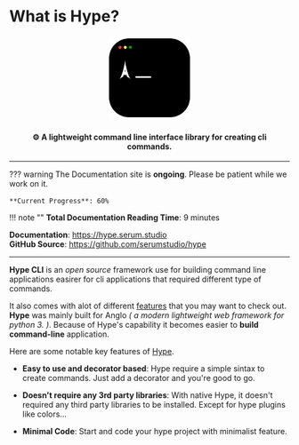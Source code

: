 
# What is Hype?

<p align="center">
  <a href='https://hype.serum.studio/'><img src="assets/hypecli.svg" alt="hypecli" style="width: 150px;"></a>
</p>

<h4 align="center">⚙ A lightweight command line interface library for creating cli commands.</h4>

---

??? warning
    The Documentation site is **ongoing**. Please be patient while we work on it.
    
    **Current Progress**: 60%

!!! note ""
    **Total Documentation Reading Time**: 9 minutes 

**Documentation**: <a class="external-link" href="https://hype.serum.studio">https://hype.serum.studio</a> <br>
**GitHub Source**: <a class="external-link" href="https://github.com/serumstudio/hype">https://github.com/serumstudio/hype</a>

---

**Hype CLI** is an *open source* framework use for building command line applications easirer 
for cli applications that required different type of commands.

It also comes with alot of different [features](https://hype.serum.studio/features) that you may want to check out. **Hype** was mainly
built for Anglo *( a modern lightweight web framework for python 3. )*. Because of Hype's capability
it becomes easier to **build command-line** application.

Here are some notable key features of [Hype](https://hype.serum.studio). 

- **Easy to use and decorator based**: Hype require a simple sintax to create commands. Just add a decorator and you're good to go.

- **Doesn't require any 3rd party libraries**: With native Hype, it doesn't required any third party libraries to be installed. Except for hype plugins like colors...

- **Minimal Code**: Start and code your hype project with minimalist feature.  
    
